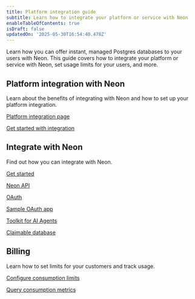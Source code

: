 ```yaml
---
title: Platform integration guide
subtitle: Learn how to integrate your platform or service with Neon
enableTableOfContents: true
isDraft: false
updatedOn: '2025-05-30T16:54:40.478Z'
---
```


Learn how you can offer instant, managed Postgres databases to your users with Neon. This guide covers how to integrate your platform or service with Neon, set usage limits for your users, and more.

<CTA title="Explore our platform integration success stories" description="Discover how platforms like <a href='/blog/neon-postgres-on-vercel'>Vercel</a>, <a href='https://www.linkedin.com/posts/nikitashamgunov_heres-the-story-on-how-we-accidentally-created-activity-7242909460304699393-6mr2/'>Replit</a>, <a href='/blog/how-retool-uses-retool-and-the-neon-api-to-manage-300k-postgres-databases'>Retool</a>, and <a href='https://www.koyeb.com/blog/serverless-postgres-public-preview'>Koyeb</a> have integrated Neon into their platforms." isIntro></CTA>

## Platform integration with Neon

Learn about the benefits of integrating with Neon and how to set up your platform integration.

<DetailIconCards>

<a href="/partners" description="Read about the benefits of integrating with Neon" icon="handshake">Platform integration page</a>

<a href="/partners#partners-apply" description="Request a meeting with our platform integration team" icon="todo">Get started with integration</a>

</DetailIconCards>

## Integrate with Neon

Find out how you can integrate with Neon.

<DetailIconCards>

<a href="/docs/guides/partner-get-started" description="Learn the essentials for integrating with Neon" icon="import">Get started</a>

<a href="/docs/reference/api-reference" description="Integrate using the Neon API" icon="transactions">Neon API</a>

<a href="/docs/guides/oauth-integration" description="Integrate with Neon using OAuth" icon="check">OAuth</a>

<a href="https://github.com/neondatabase/neon-branches-visualizer" description="Check out a sample OAuth application" icon="lock-landscape">Sample OAuth app</a>

<a href="https://github.com/neondatabase/toolkit" description="Spin up a Postgres database in seconds" icon="openai">Toolkit for AI Agents</a>

<a href="/docs/workflows/claimable-database-integration" description="Manage Neon projects for users with the database claim API" icon="transactions">Claimable database</a>

</DetailIconCards>

## Billing

Learn how to set limits for your customers and track usage.

<DetailIconCards>

<a href="/docs/guides/partner-consumption-limits" description="Use the Neon API to set consumption limits for your customers" icon="cheque">Configure consumption limits</a>

<a href="/docs/guides/partner-consumption-metrics" description="Track usage with Neon's consumption metrics APIs" icon="queries">Query consumption metrics</a>

</DetailIconCards>
